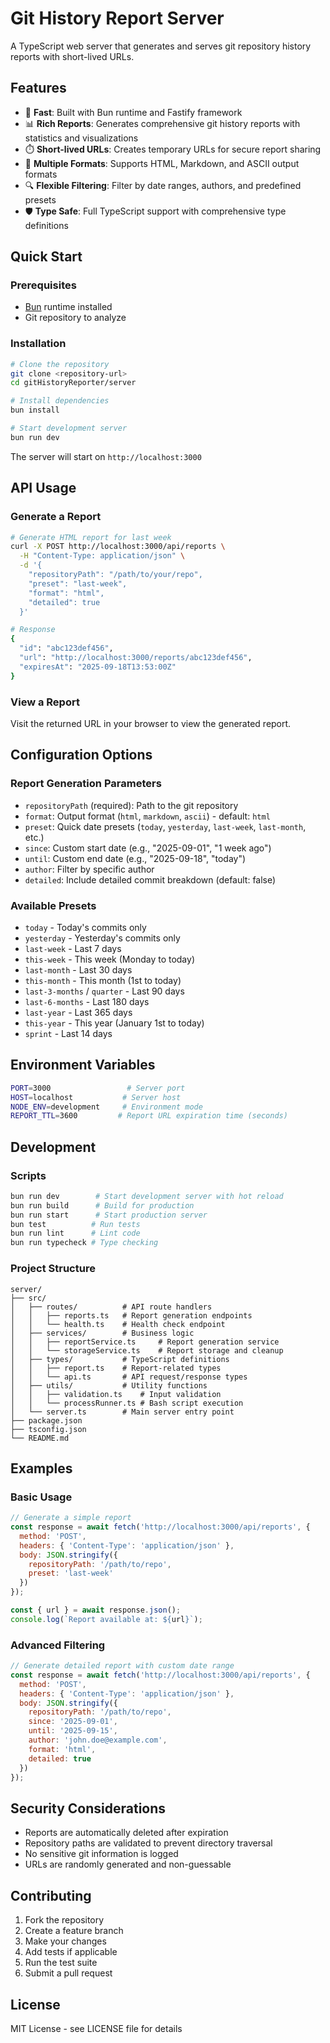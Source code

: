# Git History Report Server

A TypeScript web server that generates and serves git repository history reports with short-lived URLs.

## Features

- 🚀 **Fast**: Built with Bun runtime and Fastify framework
- 📊 **Rich Reports**: Generates comprehensive git history reports with statistics and visualizations
- ⏱️ **Short-lived URLs**: Creates temporary URLs for secure report sharing
- 🎨 **Multiple Formats**: Supports HTML, Markdown, and ASCII output formats
- 🔍 **Flexible Filtering**: Filter by date ranges, authors, and predefined presets
- 🛡️ **Type Safe**: Full TypeScript support with comprehensive type definitions

## Quick Start

### Prerequisites

- [Bun](https://bun.sh) runtime installed
- Git repository to analyze

### Installation

```bash
# Clone the repository
git clone <repository-url>
cd gitHistoryReporter/server

# Install dependencies
bun install

# Start development server
bun run dev
```

The server will start on `http://localhost:3000`

## API Usage

### Generate a Report

```bash
# Generate HTML report for last week
curl -X POST http://localhost:3000/api/reports \
  -H "Content-Type: application/json" \
  -d '{
    "repositoryPath": "/path/to/your/repo",
    "preset": "last-week",
    "format": "html",
    "detailed": true
  }'

# Response
{
  "id": "abc123def456",
  "url": "http://localhost:3000/reports/abc123def456",
  "expiresAt": "2025-09-18T13:53:00Z"
}
```

### View a Report

Visit the returned URL in your browser to view the generated report.

## Configuration Options

### Report Generation Parameters

- `repositoryPath` (required): Path to the git repository
- `format`: Output format (`html`, `markdown`, `ascii`) - default: `html`
- `preset`: Quick date presets (`today`, `yesterday`, `last-week`, `last-month`, etc.)
- `since`: Custom start date (e.g., "2025-09-01", "1 week ago")
- `until`: Custom end date (e.g., "2025-09-18", "today")
- `author`: Filter by specific author
- `detailed`: Include detailed commit breakdown (default: false)

### Available Presets

- `today` - Today's commits only
- `yesterday` - Yesterday's commits only
- `last-week` - Last 7 days
- `this-week` - This week (Monday to today)
- `last-month` - Last 30 days
- `this-month` - This month (1st to today)
- `last-3-months` / `quarter` - Last 90 days
- `last-6-months` - Last 180 days
- `last-year` - Last 365 days
- `this-year` - This year (January 1st to today)
- `sprint` - Last 14 days

## Environment Variables

```bash
PORT=3000                 # Server port
HOST=localhost           # Server host
NODE_ENV=development     # Environment mode
REPORT_TTL=3600         # Report URL expiration time (seconds)
```

## Development

### Scripts

```bash
bun run dev        # Start development server with hot reload
bun run build      # Build for production
bun run start      # Start production server
bun test          # Run tests
bun run lint      # Lint code
bun run typecheck # Type checking
```

### Project Structure

```
server/
├── src/
│   ├── routes/          # API route handlers
│   │   ├── reports.ts   # Report generation endpoints
│   │   └── health.ts    # Health check endpoint
│   ├── services/        # Business logic
│   │   ├── reportService.ts     # Report generation service
│   │   └── storageService.ts    # Report storage and cleanup
│   ├── types/           # TypeScript definitions
│   │   ├── report.ts    # Report-related types
│   │   └── api.ts       # API request/response types
│   ├── utils/           # Utility functions
│   │   ├── validation.ts    # Input validation
│   │   └── processRunner.ts # Bash script execution
│   └── server.ts        # Main server entry point
├── package.json
├── tsconfig.json
└── README.md
```

## Examples

### Basic Usage

```javascript
// Generate a simple report
const response = await fetch('http://localhost:3000/api/reports', {
  method: 'POST',
  headers: { 'Content-Type': 'application/json' },
  body: JSON.stringify({
    repositoryPath: '/path/to/repo',
    preset: 'last-week'
  })
});

const { url } = await response.json();
console.log(`Report available at: ${url}`);
```

### Advanced Filtering

```javascript
// Generate detailed report with custom date range
const response = await fetch('http://localhost:3000/api/reports', {
  method: 'POST',
  headers: { 'Content-Type': 'application/json' },
  body: JSON.stringify({
    repositoryPath: '/path/to/repo',
    since: '2025-09-01',
    until: '2025-09-15',
    author: 'john.doe@example.com',
    format: 'html',
    detailed: true
  })
});
```

## Security Considerations

- Reports are automatically deleted after expiration
- Repository paths are validated to prevent directory traversal
- No sensitive git information is logged
- URLs are randomly generated and non-guessable

## Contributing

1. Fork the repository
2. Create a feature branch
3. Make your changes
4. Add tests if applicable
5. Run the test suite
6. Submit a pull request

## License

MIT License - see LICENSE file for details